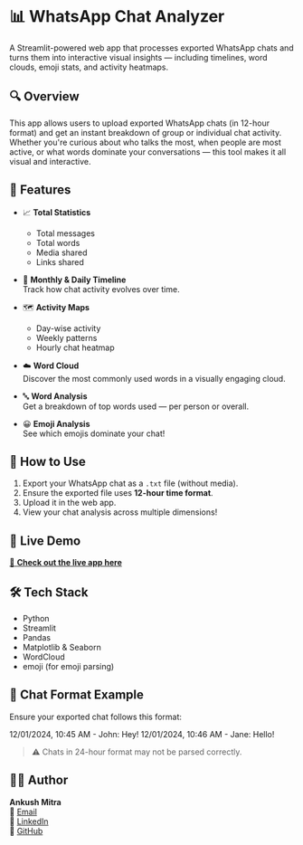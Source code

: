 # 📊 WhatsApp Chat Analyzer

A Streamlit-powered web app that processes exported WhatsApp chats and turns them into interactive visual insights — including timelines, word clouds, emoji stats, and activity heatmaps.

## 🔍 Overview

This app allows users to upload exported WhatsApp chats (in 12-hour format) and get an instant breakdown of group or individual chat activity. Whether you're curious about who talks the most, when people are most active, or what words dominate your conversations — this tool makes it all visual and interactive.

## 🧠 Features

- 📈 **Total Statistics**  
  - Total messages  
  - Total words  
  - Media shared  
  - Links shared  

- 📅 **Monthly & Daily Timeline**  
  Track how chat activity evolves over time.

- 🗺️ **Activity Maps**  
  - Day-wise activity  
  - Weekly patterns  
  - Hourly chat heatmap

- ☁️ **Word Cloud**  
  Discover the most commonly used words in a visually engaging cloud.

- 🔤 **Word Analysis**  
  Get a breakdown of top words used — per person or overall.

- 😀 **Emoji Analysis**  
  See which emojis dominate your chat!

## 📂 How to Use

1. Export your WhatsApp chat as a `.txt` file (without media).
2. Ensure the exported file uses **12-hour time format**.
3. Upload it in the web app.
4. View your chat analysis across multiple dimensions!

## 🚀 Live Demo

<a href="https://whatsappchatanalysis-ycnqhcm3v2pfswea78idkp.streamlit.app/" target="_blank" rel="noopener noreferrer">🔗 <strong>Check out the live app here</strong></a>


## 🛠 Tech Stack

- Python  
- Streamlit  
- Pandas  
- Matplotlib & Seaborn  
- WordCloud  
- emoji (for emoji parsing)

## 📌 Chat Format Example

Ensure your exported chat follows this format:

12/01/2024, 10:45 AM - John: Hey!
12/01/2024, 10:46 AM - Jane: Hello!


> ⚠️ Chats in 24-hour format may not be parsed correctly.

## 🧑‍💻 Author

**Ankush Mitra**  
📧 [Email](mailto:ankush.mitra4u@gmail.com)  
🔗 [LinkedIn](https://www.linkedin.com/in/ankush-mitra-7277bb312)  
🐙 [GitHub](https://github.com/ankurious)


